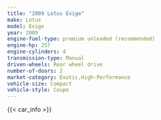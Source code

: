 ```yaml
---
title: "2009 Lotus Exige"
make: Lotus
model: Exige
year: 2009
engine-fuel-type: premium unleaded (recommended)
engine-hp: 257
engine-cylinders: 4
transmission-type: Manual
driven-wheels: Rear wheel drive
number-of-doors: 2
market-category: Exotic,High-Performance
vehicle-size: Compact
vehicle-style: Coupe
---
```


{{< car_info >}}
